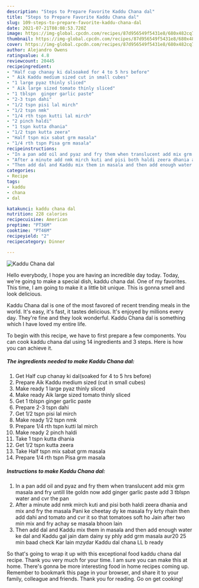 ```yaml
---
description: "Steps to Prepare Favorite Kaddu Chana dal"
title: "Steps to Prepare Favorite Kaddu Chana dal"
slug: 109-steps-to-prepare-favorite-kaddu-chana-dal
date: 2021-07-21T08:08:53.720Z
image: https://img-global.cpcdn.com/recipes/87d956549f5431e8/680x482cq70/kaddu-chana-dal-recipe-main-photo.jpg
thumbnail: https://img-global.cpcdn.com/recipes/87d956549f5431e8/680x482cq70/kaddu-chana-dal-recipe-main-photo.jpg
cover: https://img-global.cpcdn.com/recipes/87d956549f5431e8/680x482cq70/kaddu-chana-dal-recipe-main-photo.jpg
author: Alejandro Owens
ratingvalue: 4.8
reviewcount: 20445
recipeingredient:
- "Half cup chanay ki dalsoaked for 4 to 5 hrs before"
- " Aik Kaddu medium sized cut in small cubes"
- "1 large pyaz thinly sliced"
- " Aik large sized tomato thinly sliced"
- "1 tblspn  ginger garlic paste"
- "2-3 tspn dahi"
- "1/2 tspn pisi lal mirch"
- "1/2 tspn nmk"
- "1/4 rth tspn kutti lal mirch"
- "2 pinch haldi"
- "1 tspn kutta dhania"
- "1/2 tspn kutta zeera"
- "Half tspn mix sabat grm masala"
- "1/4 rth tspn Pisa grm masala"
recipeinstructions:
- "In a pan add oil and pyaz and fry them when translucent add mix grm masala and fry untill lite goldn now add ginger garlic paste add 3 tblspn water and cvr the pan"
- "After a minute add nmk mirch kuti and pisi both haldi zeera dhania and mix and fry the masala Pani ke cheetay dy ke masala fry krty rhain then add dahi and tomato and cvr it so that tomatoes soft ho Jain after two min mix and fry achay se masala bhoon lain"
- "Then add dal and Kaddu mix them in masala and then add enough water ke dal and Kaddu gal jain dam dainy sy phly add grm masala aur20 25 min baad check Kar lain mzydar Kaddu dal chana LL b ready"
categories:
- Recipe
tags:
- kaddu
- chana
- dal

katakunci: kaddu chana dal 
nutrition: 228 calories
recipecuisine: American
preptime: "PT36M"
cooktime: "PT46M"
recipeyield: "2"
recipecategory: Dinner

---
```



![Kaddu Chana dal](https://img-global.cpcdn.com/recipes/87d956549f5431e8/680x482cq70/kaddu-chana-dal-recipe-main-photo.jpg)

Hello everybody, I hope you are having an incredible day today. Today, we're going to make a special dish, kaddu chana dal. One of my favorites. This time, I am going to make it a little bit unique. This is gonna smell and look delicious.



Kaddu Chana dal is one of the most favored of recent trending meals in the world. It's easy, it's fast, it tastes delicious. It's enjoyed by millions every day. They're fine and they look wonderful. Kaddu Chana dal is something which I have loved my entire life.


To begin with this recipe, we have to first prepare a few components. You can cook kaddu chana dal using 14 ingredients and 3 steps. Here is how you can achieve it.

<!--inarticleads1-->

##### The ingredients needed to make Kaddu Chana dal:

1. Get Half cup chanay ki dal(soaked for 4 to 5 hrs before)
1. Prepare  Aik Kaddu medium sized (cut in small cubes)
1. Make ready 1 large pyaz thinly sliced
1. Make ready  Aik large sized tomato thinly sliced
1. Get 1 tblspn  ginger garlic paste
1. Prepare 2-3 tspn dahi
1. Get 1/2 tspn pisi lal mirch
1. Make ready 1/2 tspn nmk
1. Prepare 1/4 rth tspn kutti lal mirch
1. Make ready 2 pinch haldi
1. Take 1 tspn kutta dhania
1. Get 1/2 tspn kutta zeera
1. Take Half tspn mix sabat grm masala
1. Prepare 1/4 rth tspn Pisa grm masala




<!--inarticleads2-->

##### Instructions to make Kaddu Chana dal:

1. In a pan add oil and pyaz and fry them when translucent add mix grm masala and fry untill lite goldn now add ginger garlic paste add 3 tblspn water and cvr the pan
1. After a minute add nmk mirch kuti and pisi both haldi zeera dhania and mix and fry the masala Pani ke cheetay dy ke masala fry krty rhain then add dahi and tomato and cvr it so that tomatoes soft ho Jain after two min mix and fry achay se masala bhoon lain
1. Then add dal and Kaddu mix them in masala and then add enough water ke dal and Kaddu gal jain dam dainy sy phly add grm masala aur20 25 min baad check Kar lain mzydar Kaddu dal chana LL b ready




So that's going to wrap it up with this exceptional food kaddu chana dal recipe. Thank you very much for your time. I am sure you can make this at home. There's gonna be more interesting food in home recipes coming up. Remember to bookmark this page in your browser, and share it to your family, colleague and friends. Thank you for reading. Go on get cooking!
